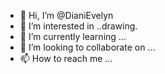 - 👋 Hi, I’m @DianiEvelyn
- 👀 I’m interested in ..drawing.
- 🌱 I’m currently learning ...
- 💞️ I’m looking to collaborate on ...
- 📫 How to reach me ...

<!---
DianiEvelyn/DianiEvelyn is a ✨ special ✨ repository because its `README.md` (this file) appears on your GitHub profile.
You can click the Preview link to take a look at your changes.
--->
